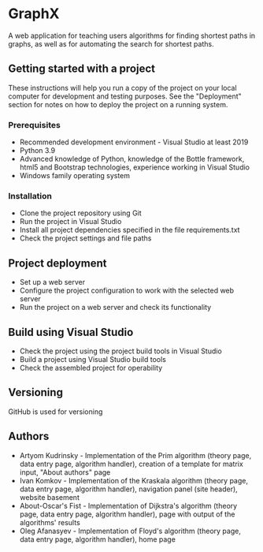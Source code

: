 # GraphX
A web application for teaching users algorithms for finding shortest paths in graphs, as well as for automating the search for shortest paths.

## Getting started with a project
These instructions will help you run a copy of the project on your local computer for development and testing
purposes. See the "Deployment" section for notes on how to deploy the project on a running system.

### Prerequisites
* Recommended development environment - Visual Studio at least 2019
* Python 3.9
* Advanced knowledge of Python, knowledge of the Bottle framework, html5 and Bootstrap technologies, experience working in Visual Studio
* Windows family operating system

### Installation
* Clone the project repository using Git
* Run the project in Visual Studio
* Install all project dependencies specified in the file requirements.txt
* Check the project settings and file paths

## Project deployment
* Set up a web server
* Configure the project configuration to work with the selected web server
* Run the project on a web server and check its functionality

## Build using Visual Studio
* Check the project using the project build tools in Visual Studio
* Build a project using Visual Studio build tools
* Check the assembled project for operability

## Versioning
GitHub is used for versioning

## Authors
* Artyom Kudrinsky - Implementation of the Prim algorithm (theory page, data entry page, algorithm handler), creation of a template for matrix input, "About authors" page
* Ivan Komkov - Implementation of the Kraskala algorithm (theory page, data entry page, algorithm handler), navigation panel (site header), website basement
* About-Oscar's Fist - Implementation of Dijkstra's algorithm (theory page, data entry page, algorithm handler), page with output of the algorithms' results
* Oleg Afanasyev - Implementation of Floyd's algorithm (theory page, data entry page, algorithm handler), home page

